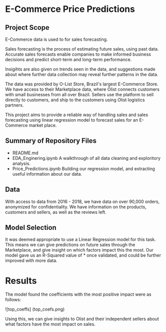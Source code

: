 # E-Commerce Price Predictions

## Project Scope
E-Commerce data is used to for sales forecasting.

Sales forecasting is the process of estimating future sales, using past data. Accurate sales forecasts enable companies to make informed business decisions and predict short-term and long-term performance.

Insigihts are also given on trends seen in the data, and suggestions made about where further data collection may reveal further patterns in the data.

The data was provided by O-List Store, Brazil's largest E-Commerce Store. We have access to their Marketplace data, where Olist connects customers with small businesses from all over Brazil. Sellers use the platform to sell directly to customers, and ship to the customers using Olist logistics partners.

This project aims to provide a reliable way of handling sales and sales forecasting using linear regression model to forecast sales for an E-Commerce market place.

## Summary of Repository Files
- README.md  
- EDA_Enginering.ipynb
A walkthrough of all data cleaning and exploritory analysis.
- Price_Predictions.ipynb
Building our regression model, and extracting useful information about our data.

## Data
With access to data from 2016 - 2018, we have data on over 90,000 orders, anonymized for confidentiality. We have information on the products, customers and sellers, as well as the reviews left. 

## Model Selection

It was deemed appropriate to use a Linear Regression model for this task. This means we can give predictions on future sales through the Marketplace, and give insight on which factors impact this the most. Our model gave us an R-Squared value of * once validated, and could be further improved with more data.

# Results

The model found the coefficients with the most positive impact were as follows:

![top_coeffs] (top_coefs.png)

Using this, we can give insights to Olist and their independent sellers about what factors have the most impact on sales.